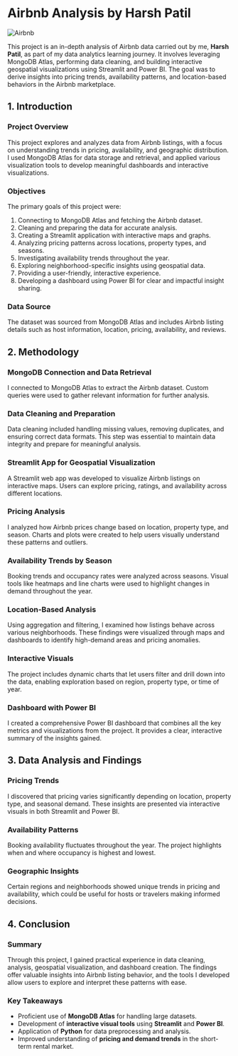 
# Airbnb Analysis by Harsh Patil

![Airbnb](https://github.com/iambitttu/Airbnb-Analysis/assets/117813323/07fcc385-d461-46ce-b938-ca8251b02641)

This project is an in-depth analysis of Airbnb data carried out by me, **Harsh Patil**, as part of my data analytics learning journey. It involves leveraging MongoDB Atlas, performing data cleaning, and building interactive geospatial visualizations using Streamlit and Power BI. The goal was to derive insights into pricing trends, availability patterns, and location-based behaviors in the Airbnb marketplace.

## 1. Introduction

### Project Overview

This project explores and analyzes data from Airbnb listings, with a focus on understanding trends in pricing, availability, and geographic distribution. I used MongoDB Atlas for data storage and retrieval, and applied various visualization tools to develop meaningful dashboards and interactive visualizations.

### Objectives

The primary goals of this project were:

1. Connecting to MongoDB Atlas and fetching the Airbnb dataset.
2. Cleaning and preparing the data for accurate analysis.
3. Creating a Streamlit application with interactive maps and graphs.
4. Analyzing pricing patterns across locations, property types, and seasons.
5. Investigating availability trends throughout the year.
6. Exploring neighborhood-specific insights using geospatial data.
7. Providing a user-friendly, interactive experience.
8. Developing a dashboard using Power BI for clear and impactful insight sharing.

### Data Source

The dataset was sourced from MongoDB Atlas and includes Airbnb listing details such as host information, location, pricing, availability, and reviews.

## 2. Methodology

### MongoDB Connection and Data Retrieval

I connected to MongoDB Atlas to extract the Airbnb dataset. Custom queries were used to gather relevant information for further analysis.

### Data Cleaning and Preparation

Data cleaning included handling missing values, removing duplicates, and ensuring correct data formats. This step was essential to maintain data integrity and prepare for meaningful analysis.

### Streamlit App for Geospatial Visualization

A Streamlit web app was developed to visualize Airbnb listings on interactive maps. Users can explore pricing, ratings, and availability across different locations.

### Pricing Analysis

I analyzed how Airbnb prices change based on location, property type, and season. Charts and plots were created to help users visually understand these patterns and outliers.

### Availability Trends by Season

Booking trends and occupancy rates were analyzed across seasons. Visual tools like heatmaps and line charts were used to highlight changes in demand throughout the year.

### Location-Based Analysis

Using aggregation and filtering, I examined how listings behave across various neighborhoods. These findings were visualized through maps and dashboards to identify high-demand areas and pricing anomalies.

### Interactive Visuals

The project includes dynamic charts that let users filter and drill down into the data, enabling exploration based on region, property type, or time of year.

### Dashboard with Power BI

I created a comprehensive Power BI dashboard that combines all the key metrics and visualizations from the project. It provides a clear, interactive summary of the insights gained.

## 3. Data Analysis and Findings

### Pricing Trends

I discovered that pricing varies significantly depending on location, property type, and seasonal demand. These insights are presented via interactive visuals in both Streamlit and Power BI.

### Availability Patterns

Booking availability fluctuates throughout the year. The project highlights when and where occupancy is highest and lowest.

### Geographic Insights

Certain regions and neighborhoods showed unique trends in pricing and availability, which could be useful for hosts or travelers making informed decisions.

## 4. Conclusion

### Summary

Through this project, I gained practical experience in data cleaning, analysis, geospatial visualization, and dashboard creation. The findings offer valuable insights into Airbnb listing behavior, and the tools I developed allow users to explore and interpret these patterns with ease.

### Key Takeaways

- Proficient use of **MongoDB Atlas** for handling large datasets.
- Development of **interactive visual tools** using **Streamlit** and **Power BI**.
- Application of **Python** for data preprocessing and analysis.
- Improved understanding of **pricing and demand trends** in the short-term rental market.
